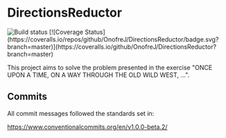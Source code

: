 # DirectionsReductor
<img src="https://ci.appveyor.com/api/projects/status/github/OnofreJ/directionsreductor?svg=true" alt="Build status" />
[![Coverage Status](https://coveralls.io/repos/github/OnofreJ/DirectionsReductor/badge.svg?branch=master)](https://coveralls.io/github/OnofreJ/DirectionsReductor?branch=master)

This project aims to solve the problem presented in the exercise "ONCE UPON A TIME, ON A WAY THROUGH THE OLD WILD WEST, …".

## Commits
All commit messages followed the standards set in:

https://www.conventionalcommits.org/en/v1.0.0-beta.2/


